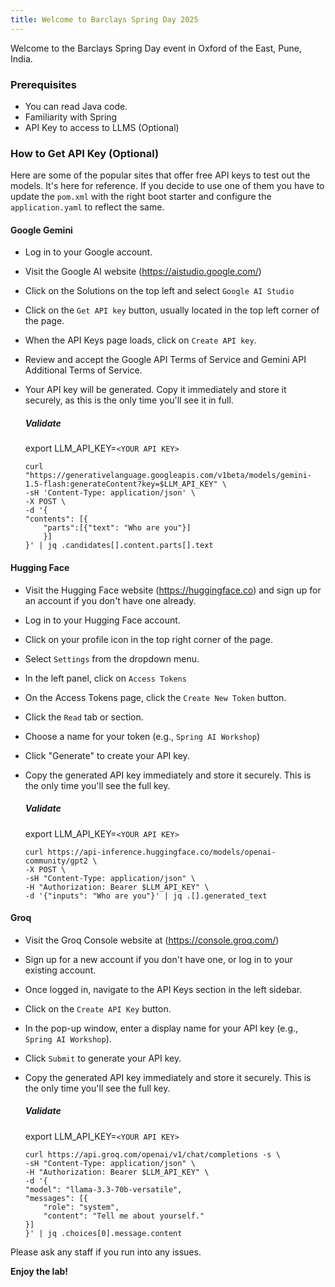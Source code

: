 ```yaml
---
title: Welcome to Barclays Spring Day 2025
---
```


Welcome to the Barclays Spring Day event in Oxford of the East, Pune, India.

### Prerequisites
 
- You can read Java code.
- Familiarity with Spring
- API Key to access to LLMS (Optional)

### How to Get API Key (Optional)

Here are some of the popular sites that offer free API keys to test out the models. It's here for reference. If you decide to use one of them you have to update the `pom.xml` with the right boot starter and configure the `application.yaml` to reflect the same.

#### Google Gemini

- Log in to your Google account.
- Visit the Google AI website (https://aistudio.google.com/)
- Click on the Solutions on the top left and select `Google AI Studio`
- Click on the `Get API key` button, usually located in the top left corner of the page.
- When the API Keys page loads, click on `Create API key`.
- Review and accept the Google API Terms of Service and Gemini API Additional Terms of Service.
- Your API key will be generated. Copy it immediately and store it securely, as this is the only time you'll see it in full.

    ##### Validate 

    export LLM_API_KEY=`<YOUR API KEY>`
    ````execute
    curl "https://generativelanguage.googleapis.com/v1beta/models/gemini-1.5-flash:generateContent?key=$LLM_API_KEY" \
    -sH 'Content-Type: application/json' \
    -X POST \
    -d '{
    "contents": [{
        "parts":[{"text": "Who are you"}]
        }]
    }' | jq .candidates[].content.parts[].text
    ````

#### Hugging Face

- Visit the Hugging Face website (https://huggingface.co) and sign up for an account if you don't have one already.
- Log in to your Hugging Face account.
- Click on your profile icon in the top right corner of the page.
- Select `Settings` from the dropdown menu.
- In the left panel, click on `Access Tokens`
- On the Access Tokens page, click the `Create New Token` button.
- Click the `Read` tab or section.
- Choose a name for your token (e.g., `Spring AI Workshop`)
- Click "Generate" to create your API key.
- Copy the generated API key immediately and store it securely. This is the only time you'll see the full key.

    ##### Validate 

    export LLM_API_KEY=`<YOUR API KEY>`
    ````execute
    curl https://api-inference.huggingface.co/models/openai-community/gpt2 \
    -X POST \
    -sH "Content-Type: application/json" \
    -H "Authorization: Bearer $LLM_API_KEY" \
    -d '{"inputs": "Who are you"}' | jq .[].generated_text
    ````

#### Groq

- Visit the Groq Console website at (https://console.groq.com/)
- Sign up for a new account if you don't have one, or log in to your existing account.
- Once logged in, navigate to the API Keys section in the left sidebar.
- Click on the `Create API Key` button.
- In the pop-up window, enter a display name for your API key (e.g., `Spring AI Workshop`).
- Click `Submit` to generate your API key.
- Copy the generated API key immediately and store it securely. This is the only time you'll see the full key.

    ##### Validate 

    export LLM_API_KEY=`<YOUR API KEY>`
    ````execute
    curl https://api.groq.com/openai/v1/chat/completions -s \
    -sH "Content-Type: application/json" \
    -H "Authorization: Bearer $LLM_API_KEY" \
    -d '{
    "model": "llama-3.3-70b-versatile",
    "messages": [{
        "role": "system",
        "content": "Tell me about yourself."
    }]
    }' | jq .choices[0].message.content
    ````

Please ask any staff if you run into any issues.

**Enjoy the lab!**
